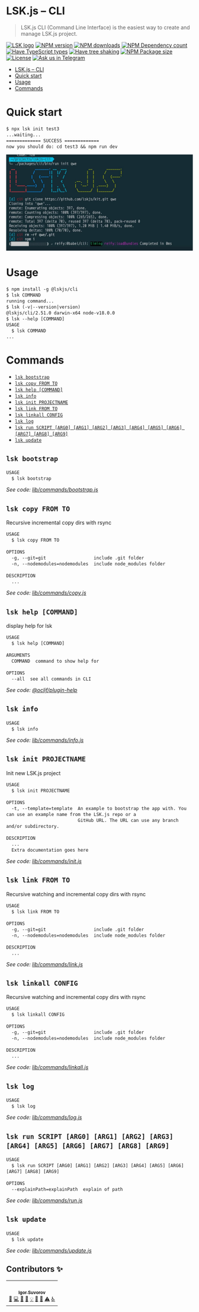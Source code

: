 # LSK.js – CLI

> LSK.js CLI (Command Line Interface) is the easiest way to create and manage LSK.js project.

[![LSK logo](https://badgen.net/badge/icon/MADE%20BY%20LSK?icon=zeit&label&color=red&labelColor=red)](https://github.com/lskjs)
[![NPM version](https://badgen.net/npm/v/@lskjs/image)](https://www.npmjs.com/package/@lskjs/cli)
[![NPM downloads](https://badgen.net/npm/dt/@lskjs/cli)](https://www.npmjs.com/package/@lskjs/cli)
[![NPM Dependency count](https://badgen.net/bundlephobia/dependency-count/@lskjs/cli)](https://bundlephobia.com/result?p=@lskjs/cli)
[![Have TypeScript types](https://badgen.net/npm/types/@lskjs/cli)](https://www.npmjs.com/package/@lskjs/cli)
[![Have tree shaking](https://badgen.net/bundlephobia/tree-shaking/@lskjs/cli)](https://bundlephobia.com/result?p=@lskjs/cli)
[![NPM Package size](https://badgen.net/bundlephobia/minzip/@lskjs/cli)](https://bundlephobia.com/result?p=@lskjs/cli)
[![License](https://badgen.net//github/license/lskjs/cli)](https://github.com/cli/lskjs/blob/master/LICENSE)
[![Ask us in Telegram](https://img.shields.io/badge/Ask%20us%20in-Telegram-brightblue.svg)](https://t.me/lskjschat)

<!-- ## Getting Started -->

<!-- toc -->
* [LSK.js – CLI](#lskjs--cli)
* [Quick start](#quick-start)
* [Usage](#usage)
* [Commands](#commands)
<!-- tocstop -->

<!-- quickstart -->
# Quick start
```sh-session
$ npx lsk init test3
...waiting...
============= SUCCESS =============
now you should do: cd test3 && npm run dev
```
<!-- quickstarttop -->

![LSK.js – CLI](/blog/init.jpg)

# Usage
<!-- usage -->
```sh-session
$ npm install -g @lskjs/cli
$ lsk COMMAND
running command...
$ lsk (-v|--version|version)
@lskjs/cli/2.51.0 darwin-x64 node-v18.0.0
$ lsk --help [COMMAND]
USAGE
  $ lsk COMMAND
...
```
<!-- usagestop -->
# Commands
<!-- commands -->
* [`lsk bootstrap`](#lsk-bootstrap)
* [`lsk copy FROM TO`](#lsk-copy-from-to)
* [`lsk help [COMMAND]`](#lsk-help-command)
* [`lsk info`](#lsk-info)
* [`lsk init PROJECTNAME`](#lsk-init-projectname)
* [`lsk link FROM TO`](#lsk-link-from-to)
* [`lsk linkall CONFIG`](#lsk-linkall-config)
* [`lsk log`](#lsk-log)
* [`lsk run SCRIPT [ARG0] [ARG1] [ARG2] [ARG3] [ARG4] [ARG5] [ARG6] [ARG7] [ARG8] [ARG9]`](#lsk-run-script-arg0-arg1-arg2-arg3-arg4-arg5-arg6-arg7-arg8-arg9)
* [`lsk update`](#lsk-update)

## `lsk bootstrap`

```
USAGE
  $ lsk bootstrap
```

_See code: [lib/commands/bootstrap.js](https://github.com/lskjs/cli/blob/v2.51.0/lib/commands/bootstrap.js)_

## `lsk copy FROM TO`

Recursive incremental copy dirs with rsync

```
USAGE
  $ lsk copy FROM TO

OPTIONS
  -g, --git=git                  include .git folder
  -n, --nodemodules=nodemodules  include node_modules folder

DESCRIPTION
  ...
```

_See code: [lib/commands/copy.js](https://github.com/lskjs/cli/blob/v2.51.0/lib/commands/copy.js)_

## `lsk help [COMMAND]`

display help for lsk

```
USAGE
  $ lsk help [COMMAND]

ARGUMENTS
  COMMAND  command to show help for

OPTIONS
  --all  see all commands in CLI
```

_See code: [@oclif/plugin-help](https://github.com/oclif/plugin-help/blob/v3.2.18/src/commands/help.ts)_

## `lsk info`

```
USAGE
  $ lsk info
```

_See code: [lib/commands/info.js](https://github.com/lskjs/cli/blob/v2.51.0/lib/commands/info.js)_

## `lsk init PROJECTNAME`

Init new LSK.js project

```
USAGE
  $ lsk init PROJECTNAME

OPTIONS
  -t, --template=template  An example to bootstrap the app with. You can use an example name from the LSK.js repo or a
                           GitHub URL. The URL can use any branch and/or subdirectory.

DESCRIPTION
  ...
  Extra documentation goes here
```

_See code: [lib/commands/init.js](https://github.com/lskjs/cli/blob/v2.51.0/lib/commands/init.js)_

## `lsk link FROM TO`

Recursive watching and incremental copy dirs with rsync

```
USAGE
  $ lsk link FROM TO

OPTIONS
  -g, --git=git                  include .git folder
  -n, --nodemodules=nodemodules  include node_modules folder

DESCRIPTION
  ...
```

_See code: [lib/commands/link.js](https://github.com/lskjs/cli/blob/v2.51.0/lib/commands/link.js)_

## `lsk linkall CONFIG`

Recursive watching and incremental copy dirs with rsync

```
USAGE
  $ lsk linkall CONFIG

OPTIONS
  -g, --git=git                  include .git folder
  -n, --nodemodules=nodemodules  include node_modules folder

DESCRIPTION
  ...
```

_See code: [lib/commands/linkall.js](https://github.com/lskjs/cli/blob/v2.51.0/lib/commands/linkall.js)_

## `lsk log`

```
USAGE
  $ lsk log
```

_See code: [lib/commands/log.js](https://github.com/lskjs/cli/blob/v2.51.0/lib/commands/log.js)_

## `lsk run SCRIPT [ARG0] [ARG1] [ARG2] [ARG3] [ARG4] [ARG5] [ARG6] [ARG7] [ARG8] [ARG9]`

```
USAGE
  $ lsk run SCRIPT [ARG0] [ARG1] [ARG2] [ARG3] [ARG4] [ARG5] [ARG6] [ARG7] [ARG8] [ARG9]

OPTIONS
  --explainPath=explainPath  explain of path
```

_See code: [lib/commands/run.js](https://github.com/lskjs/cli/blob/v2.51.0/lib/commands/run.js)_

## `lsk update`

```
USAGE
  $ lsk update
```

_See code: [lib/commands/update.js](https://github.com/lskjs/cli/blob/v2.51.0/lib/commands/update.js)_
<!-- commandsstop -->



## Contributors ✨

<!-- ALL-CONTRIBUTORS-LIST:START - Do not remove or modify this section -->
<!-- prettier-ignore-start -->
<!-- markdownlint-disable -->
<table>
  <tr>
    <td align="center"><a href="https://isuvorov.com.com"><img src="https://avatars2.githubusercontent.com/u/1056977?v=4" width="100px;" alt=""/><br /><sub><b>Igor Suvorov</b></sub></a><br /><a href="#question-isuvorov" title="Answering Questions">💬</a> <a href="isuvorov/lib-starter-kit/isuvorov/lib-starter-kit/commits?author=isuvorov" title="Code">💻</a> <a href="#design-isuvorov" title="Design">🎨</a> <a href="isuvorov/lib-starter-kit/isuvorov/lib-starter-kit/commits?author=isuvorov" title="Documentation">📖</a> <a href="#example-isuvorov" title="Examples">💡</a> <a href="#ideas-isuvorov" title="Ideas, Planning, & Feedback">🤔</a> <a href="isuvorov/lib-starter-kit/isuvorov/lib-starter-kit/pulls?q=is%3Apr+reviewed-by%3Aisuvorov" title="Reviewed Pull Requests">👀</a> <a href="isuvorov/lib-starter-kit/isuvorov/lib-starter-kit/commits?author=isuvorov" title="Tests">⚠️</a> <a href="#a11y-isuvorov" title="Accessibility">️️️️♿️</a></td>
  </tr>
</table>

<!-- markdownlint-enable -->
<!-- prettier-ignore-end -->
<!-- ALL-CONTRIBUTORS-LIST:END -->
